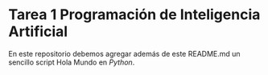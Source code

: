 # Tarea 1 Programación de Inteligencia Artificial
En este repositorio debemos agregar además de este README.md un sencillo script Hola Mundo en _Python_.
